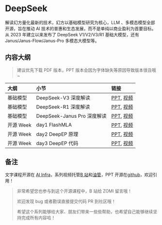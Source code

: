 <!--Copyright © ZOMI 适用于[License](https://github.com/Infrasys-AI/AIInfra)版权许可-->

# DeepSeek

解读幻方量化最新的技术，幻方以基础模型研究为核心，LLM 、多模态模型全部开源，旨在推动 AI 技术的普惠和生态发展，而不是单纯以商业盈利为首要目标。从 2023 年建立以来发布了 DeepSeek V1/V2/V3/R1 基础大模型，还有 Janus/Janus-Flow/Janus-Pro 多模态大模型等。

## 内容大纲

> 建议优先下载 PDF 版本，PPT 版本会因为字体缺失等原因导致版本很丑哦~

| 大纲 | 小节 | 链接 |
|:--- |:---- |:-------------------- |
| 基础模型 | DeepSeek-V3 深度解读  | [PPT](./20250107DeepSeekV3.pdf), [视频](https://www.bilibili.com/video/BV1hRcGemErK/) |
| 基础模型 | DeepSeek-R1 深度解读 | [PPT](./20250120DeepSeekR1.pdf), [视频](https://www.bilibili.com/video/BV1dHw4e8E3e/) |
| 基础模型 | DeepSeek-Janus Pro 深度解读 | [PPT](./20250203DeepSeekJanus.pdf), [视频](https://www.bilibili.com/video/BV1d8P1e9EtC/) |
| 开源 Week | day1 FlashMLA | [PPT](./OpenDay1_FlashMLA.pdf), [视频](https://www.bilibili.com/video/BV1P9PeezEkx/) |
| 开源 Week | day2 DeepEP 原理 | [PPT](./OpenDay2_DeepEP1.pdf), [视频](https://www.bilibili.com/video/BV1bN9PYeEak/) |
| 开源 Week | day3 DeepEP 代码 | [PPT](./OpenDay2_DeepEP2.pdf), [视频](https://www.bilibili.com/video/BV1EwXSYgEMx/) |

## 备注

文字课程开源在 [AI Infra](https://infrasys-ai.github.io/aiinfra-docs)，系列视频托管[B 站](https://space.bilibili.com/517221395)和[油管](https://www.youtube.com/@ZOMI666/playlists)，PPT 开源在[github](https://github.com/Infrasys-AI/AIInfra)，欢迎引用！

> 非常希望您也参与到这个开源课程中，B 站给 ZOMI 留言哦！
> 
> 欢迎发现 bug 或者勘误直接提交代码 PR 到社区哦！
> 
> 希望这个系列能够给大家、朋友们带来一些些帮助，也希望自己能够继续坚持完成所有内容哈！
